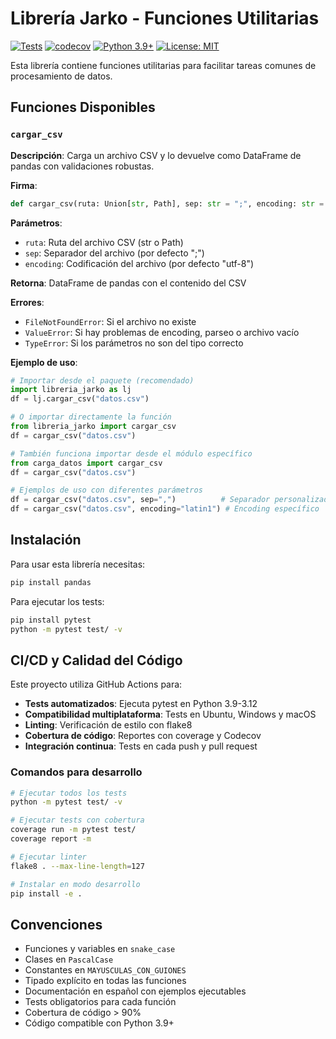 # Librería Jarko - Funciones Utilitarias

[![Tests](https://github.com/jarkillo/libreria_jarko/actions/workflows/python-tests.yml/badge.svg)](https://github.com/USUARIO/libreria_jarko/actions/workflows/python-tests.yml)
[![codecov](https://codecov.io/gh/USUARIO/libreria_jarko/branch/main/graph/badge.svg)](https://codecov.io/gh/jarkillo/libreria_jarko)
[![Python 3.9+](https://img.shields.io/badge/python-3.9+-blue.svg)](https://www.python.org/downloads/)
[![License: MIT](https://img.shields.io/badge/License-MIT-yellow.svg)](https://opensource.org/licenses/MIT)

Esta librería contiene funciones utilitarias para facilitar tareas comunes de procesamiento de datos.

## Funciones Disponibles

### `cargar_csv`

**Descripción**: Carga un archivo CSV y lo devuelve como DataFrame de pandas con validaciones robustas.

**Firma**: 
```python
def cargar_csv(ruta: Union[str, Path], sep: str = ";", encoding: str = "utf-8") -> pd.DataFrame
```

**Parámetros**:
- `ruta`: Ruta del archivo CSV (str o Path)
- `sep`: Separador del archivo (por defecto ";")
- `encoding`: Codificación del archivo (por defecto "utf-8")

**Retorna**: DataFrame de pandas con el contenido del CSV

**Errores**:
- `FileNotFoundError`: Si el archivo no existe
- `ValueError`: Si hay problemas de encoding, parseo o archivo vacío
- `TypeError`: Si los parámetros no son del tipo correcto

**Ejemplo de uso**:
```python
# Importar desde el paquete (recomendado)
import libreria_jarko as lj
df = lj.cargar_csv("datos.csv")

# O importar directamente la función
from libreria_jarko import cargar_csv
df = cargar_csv("datos.csv")

# También funciona importar desde el módulo específico
from carga_datos import cargar_csv
df = cargar_csv("datos.csv")

# Ejemplos de uso con diferentes parámetros
df = cargar_csv("datos.csv", sep=",")          # Separador personalizado
df = cargar_csv("datos.csv", encoding="latin1") # Encoding específico
```

## Instalación

Para usar esta librería necesitas:
```bash
pip install pandas
```

Para ejecutar los tests:
```bash
pip install pytest
python -m pytest test/ -v
```

## CI/CD y Calidad del Código

Este proyecto utiliza GitHub Actions para:

- **Tests automatizados**: Ejecuta pytest en Python 3.9-3.12
- **Compatibilidad multiplataforma**: Tests en Ubuntu, Windows y macOS
- **Linting**: Verificación de estilo con flake8
- **Cobertura de código**: Reportes con coverage y Codecov
- **Integración continua**: Tests en cada push y pull request

### Comandos para desarrollo

```bash
# Ejecutar todos los tests
python -m pytest test/ -v

# Ejecutar tests con cobertura
coverage run -m pytest test/
coverage report -m

# Ejecutar linter
flake8 . --max-line-length=127

# Instalar en modo desarrollo
pip install -e .
```

## Convenciones

- Funciones y variables en `snake_case`
- Clases en `PascalCase`
- Constantes en `MAYUSCULAS_CON_GUIONES`
- Tipado explícito en todas las funciones
- Documentación en español con ejemplos ejecutables
- Tests obligatorios para cada función
- Cobertura de código > 90%
- Código compatible con Python 3.9+ 
